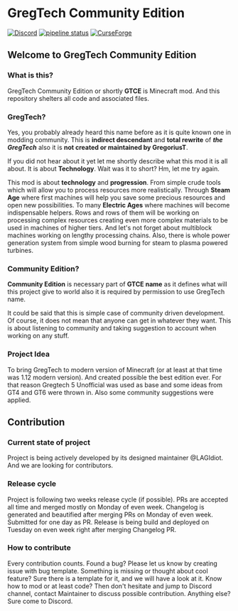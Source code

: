 # GregTech Community Edition 
[![Discord](https://img.shields.io/discord/432092648724103190.svg?colorB=7289DA&logo=data:image/png;base64,iVBORw0KGgoAAAANSUhEUgAAAHYAAABWAgMAAABnZYq0AAAACVBMVEUAAB38%2FPz%2F%2F%2F%2Bm8P%2F9AAAAAXRSTlMAQObYZgAAAAFiS0dEAIgFHUgAAAAJcEhZcwAACxMAAAsTAQCanBgAAAAHdElNRQfhBxwQJhxy2iqrAAABoElEQVRIx7WWzdGEIAyGgcMeKMESrMJ6rILZCiiBg4eYKr%2Fd1ZAfgXFm98sJfAyGNwno3G9sLucgYGpQ4OGVRxQTREMDZjF7ILSWjoiHo1n%2BE03Aw8p7CNY5IhkYd%2F%2F6MtO3f8BNhR1QWnarCH4tr6myl0cWgUVNcfMcXACP1hKrGMt8wcAyxide7Ymcgqale7hN6846uJCkQxw6GG7h2MH4Czz3cLqD1zHu0VOXMfZjHLoYvsdd0Q7ZvsOkafJ1P4QXxrWFd14wMc60h8JKCbyQvImzlFjyGoZTKzohwWR2UzSONHhYXBQOaKKsySsahwGGDnb%2FiYPJw22sCqzirSULYy1qtHhXGbtgrM0oagBV4XiTJok3GoLoDNH8ooTmBm7ZMsbpFzi2bgPGoXWXME6XT%2BRJ4GLddxJ4PpQy7tmfoU2HPN6cKg%2BledKHBKlF8oNSt5w5g5o8eXhu1IOlpl5kGerDxIVT%2BztzKepulD8utXqpChamkzzuo7xYGk%2FkpSYuviLXun5bzdRf0Krejzqyz7Z3p0I1v2d6HmA07dofmS48njAiuMgAAAAASUVORK5CYII%3D)](https://discord.gg/Tp3yDnE) 
[![pipeline status](https://gitlab.com/GregTechCE/GregTech/badges/master/pipeline.svg)](https://gitlab.com/GregTechCE/GregTech/commits/master)
[![CurseForge](http://cf.way2muchnoise.eu/versions/gregtechce_latest.svg)](https://minecraft.curseforge.com/projects/gregtechce) 

## Welcome to GregTech Community Edition
### What is this?
GregTech Community Edition or shortly **GTCE** is Minecraft mod. And this repository shelters all code and associated files.

### GregTech?
Yes, you probably already heard this name before as it is quite known one in modding community. This is **indirect descendant** and **total rewrite** of _**the GregTech**_ also it is **not created or maintained by GregoriusT**.

If you did not hear about it yet let me shortly describe what this mod it is all about. It is about **Technology**. Wait was it to short? Hm, let me try again.

This mod is about **technology** and **progression**.
From simple crude tools which will allow you to process resources more realistically.
Through **Steam Age** where first machines will help you save some precious resources and open new possibilities.
To many **Electric Ages** where machines will become indispensable helpers. Rows and rows of them will be working on processing complex resources creating even more complex materials to be used in machines of higher tiers.
And let's not forget about multiblock machines working on lengthy processing chains.
Also, there is whole power generation system from simple wood burning for steam to plasma powered turbines.

### Community Edition?
**Community Edition** is necessary part of **GTCE name** as it defines what will this project give to world also it is required by permission to use GregTech name.

It could be said that this is simple case of community driven development.
Of course, it does not mean that anyone can get in whatever they want.
This is about listening to community and taking suggestion to account when working on any stuff.

### Project Idea
To bring GregTech to modern version of Minecraft (or at least at that time was 1.12 modern version). And created possible the best edition ever.
For that reason Gregtech 5 Unofficial was used as base and some ideas from GT4 and GT6 were thrown in. Also some community suggestions were applied.

## Contribution
### Current state of project
Project is being actively developed by its designed maintainer @LAGIdiot. 
And we are looking for contributors.

### Release cycle
Project is following two weeks release cycle (if possible). 
PRs are accepted all time and merged mostly on Monday of even week.
Changelog is generated and beautified after merging PRs on Monday of even week. Submitted for one day as PR.
Release is being build and deployed on Tuesday on even week right after merging Changelog PR.

### How to contribute
Every contribution counts. 
Found a bug? Please let us know by creating issue with bug template. 
Something is missing or thought about cool feature? Sure there is a template for it, and we will have a look at it.
Know how to mod or at least code? Then don't hesitate and jump to Discord channel, contact Maintainer to discuss possible contribution.
Anything else? Sure come to Discord.
